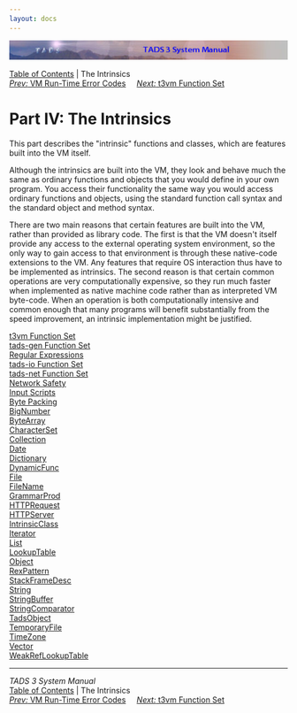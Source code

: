 ```yaml
---
layout: docs
---
```

<div class="topbar">

<img src="topbar.jpg" data-border="0" />

</div>

<div class="nav">

<a href="toc.html" class="nav">Table of Contents</a> \| The Intrinsics  
<span class="navnp"><a href="errmsg.html" class="nav"><em>Prev:</em> VM Run-Time Error
Codes</a>    
<a href="t3vm.html" class="nav"><em>Next:</em> t3vm Function Set</a>    
</span>

</div>



# Part IV: The Intrinsics

This part describes the "intrinsic" functions and classes, which are
features built into the VM itself.

Although the intrinsics are built into the VM, they look and behave much
the same as ordinary functions and objects that you would define in your
own program. You access their functionality the same way you would
access ordinary functions and objects, using the standard function call
syntax and the standard object and method syntax.

There are two main reasons that certain features are built into the VM,
rather than provided as library code. The first is that the VM doesn't
itself provide any access to the external operating system environment,
so the only way to gain access to that environment is through these
native-code extensions to the VM. Any features that require OS
interaction thus have to be implemented as intrinsics. The second reason
is that certain common operations are very computationally expensive, so
they run much faster when implemented as native machine code rather than
as interpreted VM byte-code. When an operation is both computationally
intensive and common enough that many programs will benefit
substantially from the speed improvement, an intrinsic implementation
might be justified.

<div class="sectoc">

[t3vm Function Set](t3vm.html)  
[tads-gen Function Set](tadsgen.html)  
[Regular Expressions](regex.html)  
[tads-io Function Set](tadsio.html)  
[tads-net Function Set](tadsnet.html)  
[Network Safety](netsec.html)  
[Input Scripts](scripts.html)  
[Byte Packing](pack.html)  
[BigNumber](bignum.html)  
[ByteArray](bytearr.html)  
[CharacterSet](charset.html)  
[Collection](collect.html)  
[Date](date.html)  
[Dictionary](dict.html)  
[DynamicFunc](dynfunc.html)  
[File](file.html)  
[FileName](filename.html)  
[GrammarProd](gramprod.html)  
[HTTPRequest](httpreq.html)  
[HTTPServer](httpsrv.html)  
[IntrinsicClass](icic.html)  
[Iterator](iter.html)  
[List](list.html)  
[LookupTable](lookup.html)  
[Object](objic.html)  
[RexPattern](rexpat.html)  
[StackFrameDesc](framedesc.html)  
[String](string.html)  
[StringBuffer](strbuf.html)  
[StringComparator](strcomp.html)  
[TadsObject](tadsobj.html)  
[TemporaryFile](tempfile.html)  
[TimeZone](timezone.html)  
[Vector](vector.html)  
[WeakRefLookupTable](wlookup.html)  



</div>

------------------------------------------------------------------------

<div class="navb">

*TADS 3 System Manual*  
<a href="toc.html" class="nav">Table of Contents</a> \| The Intrinsics  
<span class="navnp"><a href="errmsg.html" class="nav"><em>Prev:</em> VM Run-Time Error
Codes</a>    
<a href="t3vm.html" class="nav"><em>Next:</em> t3vm Function Set</a>    
</span>

</div>
